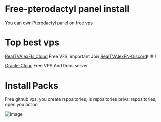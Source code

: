# Free-pterodactyl panel install

You can own Pterodactyl panel on free vps 

# Top best vps 
[RealTVAlexFN_Cloud](cloud.realtvalexfn.qzz.io) Free VPS,
important Join [RealTVAlexFN-Discord](https://discord.com/invite/rGTmGNRz28)!!!!!!!

[Oracle-Cloud](https://www.oracle.com/cloud/) Free VPS,And Ddos server

# Install Packs

Free github vps, you create repositories, is repositories privat repositories, open you action

![image](https://github.com/user-attachments/assets/2fac99b8-1f03-449f-82c1-fbc93760c338)

